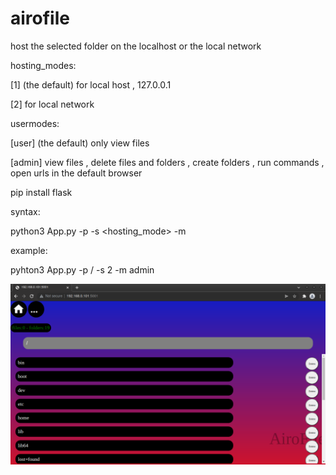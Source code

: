 # airofile

host the selected folder on the localhost or the local network 

hosting_modes:

[1] (the default) for local host , 127.0.0.1

[2] for local network 

usermodes:

[user] (the default) only view files

[admin] view files , delete files and folders , create folders , run commands , open urls in the default browser 


pip install flask

syntax:

python3 App.py -p <path> -s <hosting_mode> -m <usermode>

example:
  
pyhton3 App.py -p / -s 2 -m admin
  

![screenshot](https://github.com/IceShell101/airofile/blob/main/screenshots/Screenshot%20from%202022-02-13%2021-42-47.png)

